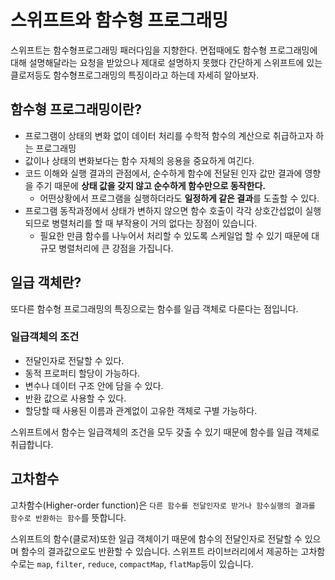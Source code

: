# 스위프트와 함수형 프로그래밍

스위프트는 함수형프로그래밍 패러다임을 지향한다. 면접때에도 함수형 프로그래밍에 대해 설명해달라는 요청을 받았으나 제대로 설명하지 못했다 간단하게 스위프트에 있는 클로저등도 함수형프로그래밍의 특징이라고 하는데 자세히 알아보자.

## 함수형 프로그래밍이란?
- 프로그램이 상태의 변화 없이 데이터 처리를 수학적 함수의 계산으로 취급하고자 하는 프로그래밍
- 값이나 상태의 변화보다는 함수 자체의 응용을 중요하게 여긴다.
- 코드 이해와 실행 결과의 관점에서, 순수하게 함수에 전달된 인자 값만 결과에 영향을 주기 때문에 **상태 값을 갖지 않고 순수하게 함수만으로 동작한다.**
    - 어떤상황에서 프로그램을 실행하더라도 **일정하게 같은 결과**를 도출할 수 있다.
- 프로그램 동작과정에서 상태가 변하지 않으면 함수 호출이 각각 상호간섭없이 실행되므로 병렬처리를 할 때 부작용이 거의 없다는 장점이 있습니다.
    - 필요한 만큼 함수를 나누어서 처리할 수 있도록 스케일업 할 수 있기 때문에 대규모 병렬처리에 큰 강점을 가집니다.


## 일급 객체란?

또다른 함수형 프로그래밍의 특징으로는 함수를 일급 객체로 다룬다는 점입니다.

### 일급객체의 조건
- 전달인자로 전달할 수 있다.
- 동적 프로퍼티 할당이 가능하다.
- 변수나 데이터 구조 안에 담을 수 있다.
- 반환 값으로 사용할 수 있다.
- 할당할 때 사용된 이름과 관계없이 고유한 객체로 구별 가능하다.

스위프트에서 함수는 일급객체의 조건을 모두 갖출 수 있기 때문에 함수를 일급 객체로 취급합니다.

## 고차함수
고차함수(Higher-order function)은 `다른 함수를 전달인자로 받거나 함수실행의 결과를 함수로 반환하는 함수`를 뜻합니다.

스위프트의 함수(클로저)또한 일급 객체이기 때문에 함수의 전달인자로 전달할 수 있으며 함수의 결과값으로도 반환할 수 있습니다. 스위프트 라이브러리에서 제공하는 고차함수로는 `map`, `filter`, `reduce`, `compactMap`, `flatMap`등이 있습니다.


